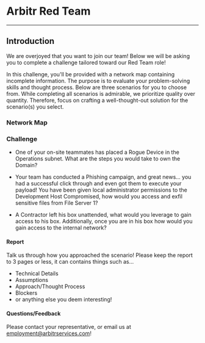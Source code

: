 # Arbitr Red Team

---

## Introduction
We are overjoyed that you want to join our team! Below we will be asking you to complete a challenge tailored toward our Red Team role!

In this challenge, you'll be provided with a network map containing incomplete information. The purpose is to evaluate your problem-solving skills and thought process. Below are three scenarios for you to choose from. While completing all scenarios is admirable, we prioritize quality over quantity. Therefore, focus on crafting a well-thought-out solution for the scenario(s) you select.

### Network Map



### Challenge

- One of your on-site teammates has placed a Rogue Device in the Operations subnet. What are the steps you would take to own the Domain?
  
- Your team has conducted a Phishing campaign, and great news... you had a successful click through and even got them to execute your payload! You have been given local administrator permissions to the Development Host Compromised, how would you access and exfil sensitive files from File Server 1?
  
- A Contractor left his box unattended, what would you leverage to gain access to his box. Additionally, once you are in his box how would you gain access to the internal network?

#### Report
Talk us through how you approached the scenario! Please keep the report to 3 pages or less, it can contains things such as...
- Technical Details
- Assumptions
- Approach/Thought Process
- Blockers
- or anything else you deem interesting!

#### Questions/Feedback
Please contact your representative, or email us at employment@arbitrservices.com! 
